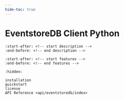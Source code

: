 ```yaml
---
hide-toc: true
---
```


# EventstoreDB Client Python

```{include} ../README.md
:start-after: <!-- start description -->
:end-before: <!-- end description -->
```

```{include} ../README.md
:start-after: <!-- start features -->
:end-before: <!-- end features -->
```

```{toctree}
:hidden:

installation
quickstart
license
API Reference <api/eventstoredb/index>
```
